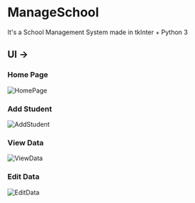 # ManageSchool
It's a School Management System made in tkInter + Python 3

## UI ->

### Home Page

![HomePage](https://user-images.githubusercontent.com/49648562/148141461-5117634a-2b7f-4726-a267-b4657ae9857f.png)


### Add Student

![AddStudent](https://user-images.githubusercontent.com/49648562/148141489-5e6da4df-9b76-4f02-be1e-58e89b66b147.png)


### View Data

![ViewData](https://user-images.githubusercontent.com/49648562/148141574-4f3a53ab-427d-45ff-9f84-bcf91347a912.png)


### Edit Data

![EditData](https://user-images.githubusercontent.com/49648562/148141617-5ca239e0-2b0e-48a0-8b34-2b84c8437218.png)
